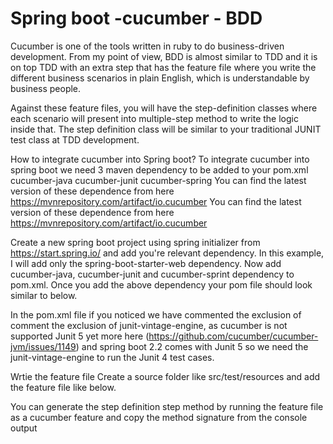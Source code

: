 # Spring boot -cucumber - BDD
Cucumber is one of the tools written in ruby to do business-driven development. From my point of view, BDD is almost similar to TDD and it is on top TDD with an extra step that has the feature file where you write the different business scenarios in plain English, which is understandable by business people.

Against these feature files, you will have the step-definition classes where each scenario will present into multiple-step method to write the logic inside that. The step definition class will be similar to your traditional JUNIT test class at TDD development.

How to integrate cucumber into Spring boot?
To integrate cucumber into spring boot we need 3 maven dependency to be added to your pom.xml
cucumber-java
cucumber-junit
cucumber-spring
You can find the latest version of these dependence from here https://mvnrepository.com/artifact/io.cucumber
You can find the latest version of these dependence from here https://mvnrepository.com/artifact/io.cucumber

Create a new spring boot project using spring initializer from https://start.spring.io/ and add you're relevant dependency. In this example, I will add only the spring-boot-starter-web dependency.
Now add cucumber-java, cucumber-junit and cucumber-sprint dependency to pom.xml. Once you add the above dependency your pom file should look similar to below.

In the pom.xml file if you noticed we have commented the exclusion of comment the exclusion of junit-vintage-engine, as cucumber is not supported Junit 5 yet more here (https://github.com/cucumber/cucumber-jvm/issues/1149) and spring boot 2.2 comes with Junit 5
so we need the  junit-vintage-engine to run the Junit 4 test cases.

Wrtie the feature file
Create a source folder like src/test/resources and add the feature file like below.

You can generate the step definition step method by running the feature file as a cucumber feature and copy the method signature from the console output
